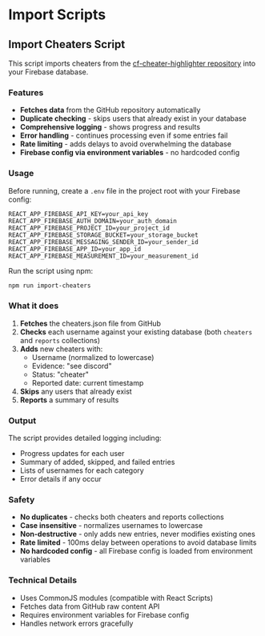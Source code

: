# Import Scripts

## Import Cheaters Script

This script imports cheaters from the [cf-cheater-highlighter repository](https://github.com/macaquedev/cf-cheater-highlighter/blob/main/cheaters.json) into your Firebase database.

### Features

- **Fetches data** from the GitHub repository automatically
- **Duplicate checking** - skips users that already exist in your database
- **Comprehensive logging** - shows progress and results
- **Error handling** - continues processing even if some entries fail
- **Rate limiting** - adds delays to avoid overwhelming the database
- **Firebase config via environment variables** - no hardcoded config

### Usage

Before running, create a `.env` file in the project root with your Firebase config:

```
REACT_APP_FIREBASE_API_KEY=your_api_key
REACT_APP_FIREBASE_AUTH_DOMAIN=your_auth_domain
REACT_APP_FIREBASE_PROJECT_ID=your_project_id
REACT_APP_FIREBASE_STORAGE_BUCKET=your_storage_bucket
REACT_APP_FIREBASE_MESSAGING_SENDER_ID=your_sender_id
REACT_APP_FIREBASE_APP_ID=your_app_id
REACT_APP_FIREBASE_MEASUREMENT_ID=your_measurement_id
```

Run the script using npm:

```bash
npm run import-cheaters
```

### What it does

1. **Fetches** the cheaters.json file from GitHub
2. **Checks** each username against your existing database (both `cheaters` and `reports` collections)
3. **Adds** new cheaters with:
   - Username (normalized to lowercase)
   - Evidence: "see discord"
   - Status: "cheater"
   - Reported date: current timestamp
4. **Skips** any users that already exist
5. **Reports** a summary of results

### Output

The script provides detailed logging including:
- Progress updates for each user
- Summary of added, skipped, and failed entries
- Lists of usernames for each category
- Error details if any occur

### Safety

- **No duplicates** - checks both cheaters and reports collections
- **Case insensitive** - normalizes usernames to lowercase
- **Non-destructive** - only adds new entries, never modifies existing ones
- **Rate limited** - 100ms delay between operations to avoid database limits
- **No hardcoded config** - all Firebase config is loaded from environment variables

### Technical Details

- Uses CommonJS modules (compatible with React Scripts)
- Fetches data from GitHub raw content API
- Requires environment variables for Firebase config
- Handles network errors gracefully 